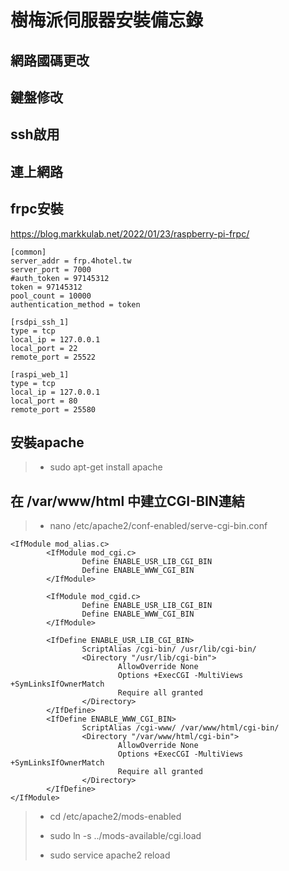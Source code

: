 # 樹梅派伺服器安裝備忘錄

## 網路國碼更改

## 鍵盤修改

## ssh啟用

## 連上網路

## frpc安裝

<https://blog.markkulab.net/2022/01/23/raspberry-pi-frpc/>

    [common]
    server_addr = frp.4hotel.tw
    server_port = 7000
    #auth_token = 97145312
    token = 97145312
    pool_count = 10000
    authentication_method = token

    [rsdpi_ssh_1]
    type = tcp
    local_ip = 127.0.0.1
    local_port = 22
    remote_port = 25522

    [raspi_web_1]
    type = tcp
    local_ip = 127.0.0.1
    local_port = 80
    remote_port = 25580

## 安裝apache
>
> - sudo apt-get install apache
>
## 在 /var/www/html 中建立CGI-BIN連結
>
> - nano /etc/apache2/conf-enabled/serve-cgi-bin.conf
>
    <IfModule mod_alias.c>
            <IfModule mod_cgi.c>
                    Define ENABLE_USR_LIB_CGI_BIN
                    Define ENABLE_WWW_CGI_BIN
            </IfModule>

            <IfModule mod_cgid.c>
                    Define ENABLE_USR_LIB_CGI_BIN
                    Define ENABLE_WWW_CGI_BIN
            </IfModule>

            <IfDefine ENABLE_USR_LIB_CGI_BIN>
                    ScriptAlias /cgi-bin/ /usr/lib/cgi-bin/
                    <Directory "/usr/lib/cgi-bin">
                            AllowOverride None
                            Options +ExecCGI -MultiViews +SymLinksIfOwnerMatch
                            Require all granted
                    </Directory>
            </IfDefine>
            <IfDefine ENABLE_WWW_CGI_BIN>
                    ScriptAlias /cgi-www/ /var/www/html/cgi-bin/
                    <Directory "/var/www/html/cgi-bin">
                            AllowOverride None
                            Options +ExecCGI -MultiViews +SymLinksIfOwnerMatch
                            Require all granted
                    </Directory>
            </IfDefine>
    </IfModule>
>
> - cd /etc/apache2/mods-enabled
>
> - sudo ln -s ../mods-available/cgi.load
>
> - sudo service apache2 reload
>